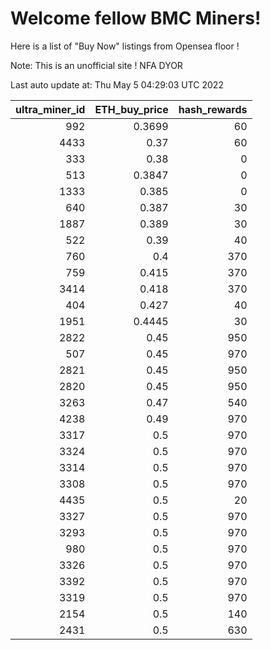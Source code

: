 # Welcome fellow BMC Miners!
Here is a list of "Buy Now" listings from Opensea floor !

Note: This is an unofficial site ! NFA DYOR


Last auto update at: Thu May  5 04:29:03 UTC 2022


|   ultra_miner_id |   ETH_buy_price |   hash_rewards |
|-----------------:|----------------:|---------------:|
|              992 |          0.3699 |             60 |
|             4433 |          0.37   |             60 |
|              333 |          0.38   |              0 |
|              513 |          0.3847 |              0 |
|             1333 |          0.385  |              0 |
|              640 |          0.387  |             30 |
|             1887 |          0.389  |             30 |
|              522 |          0.39   |             40 |
|              760 |          0.4    |            370 |
|              759 |          0.415  |            370 |
|             3414 |          0.418  |            370 |
|              404 |          0.427  |             40 |
|             1951 |          0.4445 |             30 |
|             2822 |          0.45   |            950 |
|              507 |          0.45   |            970 |
|             2821 |          0.45   |            950 |
|             2820 |          0.45   |            950 |
|             3263 |          0.47   |            540 |
|             4238 |          0.49   |            970 |
|             3317 |          0.5    |            970 |
|             3324 |          0.5    |            970 |
|             3314 |          0.5    |            970 |
|             3308 |          0.5    |            970 |
|             4435 |          0.5    |             20 |
|             3327 |          0.5    |            970 |
|             3293 |          0.5    |            970 |
|              980 |          0.5    |            970 |
|             3326 |          0.5    |            970 |
|             3392 |          0.5    |            970 |
|             3319 |          0.5    |            970 |
|             2154 |          0.5    |            140 |
|             2431 |          0.5    |            630 |
